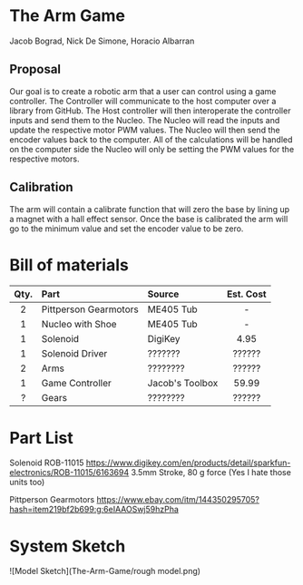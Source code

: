 # The Arm Game

Jacob Bograd, Nick De Simone, Horacio Albarran

## Proposal

Our goal is to create a robotic arm that a user can control using a game controller. The Controller will communicate to the host computer over a library from GitHub. The Host controller will then interoperate the controller inputs and send them to the Nucleo. The Nucleo will read the inputs and update the respective motor PWM values. The Nucleo will then send the encoder values back to the computer. All of the calculations will be handled on the computer side the Nucleo will only be setting the PWM values for the respective motors. 

## Calibration

The arm will contain a calibrate function that will zero the base by lining up a magnet with a hall effect sensor. Once the base is calibrated the arm will go to the minimum value and set the encoder value to be zero.

# Bill of materials

| Qty. | Part                  | Source                | Est. Cost |
|:----:|:----------------------|:----------------------|:---------:|
|  2   | Pittperson Gearmotors | ME405 Tub             |     -     |
|  1   | Nucleo with Shoe      | ME405 Tub             |     -     |
|  1   | Solenoid              | DigiKey               |   4.95    |
|  1   | Solenoid Driver       | ???????               |   ??????  |
|  2   | Arms                  | ????????              |   ??????  |
|  1   | Game Controller       | Jacob's Toolbox       |   59.99   |
|  ?   | Gears                 | ????????              |   ??????  |




# Part List

Solenoid ROB-11015 https://www.digikey.com/en/products/detail/sparkfun-electronics/ROB-11015/6163694
3.5mm Stroke, 80 g force (Yes I hate those units too)

Pittperson Gearmotors https://www.ebay.com/itm/144350295705?hash=item219bf2b699:g:6eIAAOSwj59hzPha

# System Sketch
![Model Sketch](The-Arm-Game/rough model.png)

